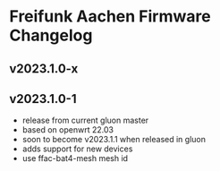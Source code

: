# Freifunk Aachen Firmware Changelog

## v2023.1.0-x

## v2023.1.0-1
 - release from current gluon master
 - based on openwrt 22.03
 - soon to become v2023.1.1 when released in gluon
 - adds support for new devices
 - use ffac-bat4-mesh mesh id
